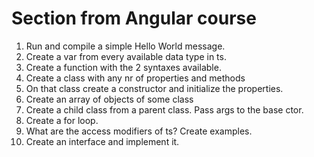# Section from Angular course
1. Run and compile a simple Hello World message.
2. Create a var from every available data type in ts.
3. Create a function with the 2 syntaxes available.
4. Create a class with any nr of properties and methods
5. On that class create a constructor and initialize the properties.
6. Create an array of objects of some class
7. Create a child class from a parent class. Pass args to the base ctor.
8. Create a for loop.
9. What are the access modifiers of ts? Create examples.
10. Create an interface and implement it.
